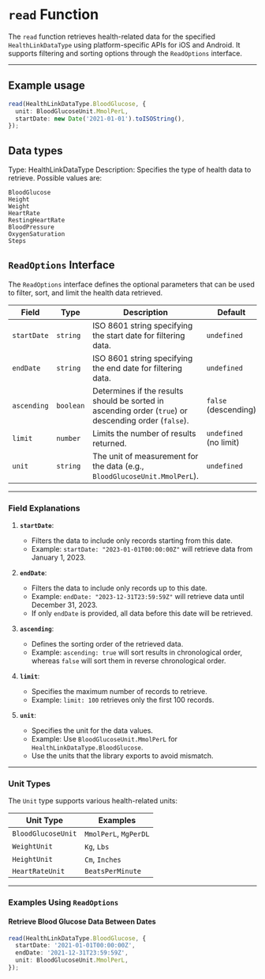 # `read` Function

The `read` function retrieves health-related data for the specified `HealthLinkDataType` using platform-specific APIs for iOS and Android. It supports filtering and sorting options through the `ReadOptions` interface.

---

## **Example usage**

```typescript
read(HealthLinkDataType.BloodGlucose, {
  unit: BloodGlucoseUnit.MmolPerL,
  startDate: new Date('2021-01-01').toISOString(),
});
```

## **Data types**

Type: HealthLinkDataType
Description: Specifies the type of health data to retrieve. Possible values are:

```
BloodGlucose
Height
Weight
HeartRate
RestingHeartRate
BloodPressure
OxygenSaturation
Steps
```

## **`ReadOptions` Interface**

The `ReadOptions` interface defines the optional parameters that can be used to filter, sort, and limit the health data retrieved.

| **Field**   | **Type**  | **Description**                                                                                       | **Default**            |
| ----------- | --------- | ----------------------------------------------------------------------------------------------------- | ---------------------- |
| `startDate` | `string`  | ISO 8601 string specifying the start date for filtering data.                                         | `undefined`            |
| `endDate`   | `string`  | ISO 8601 string specifying the end date for filtering data.                                           | `undefined`            |
| `ascending` | `boolean` | Determines if the results should be sorted in ascending order (`true`) or descending order (`false`). | `false` (descending)   |
| `limit`     | `number`  | Limits the number of results returned.                                                                | `undefined` (no limit) |
| `unit`      | `string`  | The unit of measurement for the data (e.g., `BloodGlucoseUnit.MmolPerL`).                             | `undefined`            |

---

### **Field Explanations**

1. **`startDate`**:

   - Filters the data to include only records starting from this date.
   - Example: `startDate: "2023-01-01T00:00:00Z"` will retrieve data from January 1, 2023.

2. **`endDate`**:

   - Filters the data to include only records up to this date.
   - Example: `endDate: "2023-12-31T23:59:59Z"` will retrieve data until December 31, 2023.
   - If only `endDate` is provided, all data before this date will be retrieved.

3. **`ascending`**:

   - Defines the sorting order of the retrieved data.
   - Example: `ascending: true` will sort results in chronological order, whereas `false` will sort them in reverse chronological order.

4. **`limit`**:

   - Specifies the maximum number of records to retrieve.
   - Example: `limit: 100` retrieves only the first 100 records.

5. **`unit`**:
   - Specifies the unit for the data values.
   - Example: Use `BloodGlucoseUnit.MmolPerL` for `HealthLinkDataType.BloodGlucose`.
   - Use the units that the library exports to avoid mismatch.

---

### **Unit Types**

The `Unit` type supports various health-related units:

| **Unit Type**      | **Examples**          |
| ------------------ | --------------------- |
| `BloodGlucoseUnit` | `MmolPerL`, `MgPerDL` |
| `WeightUnit`       | `Kg`, `Lbs`           |
| `HeightUnit`       | `Cm`, `Inches`        |
| `HeartRateUnit`    | `BeatsPerMinute`      |

---

### **Examples Using `ReadOptions`**

#### Retrieve Blood Glucose Data Between Dates

```typescript
read(HealthLinkDataType.BloodGlucose, {
  startDate: '2021-01-01T00:00:00Z',
  endDate: '2021-12-31T23:59:59Z',
  unit: BloodGlucoseUnit.MmolPerL,
});
```
